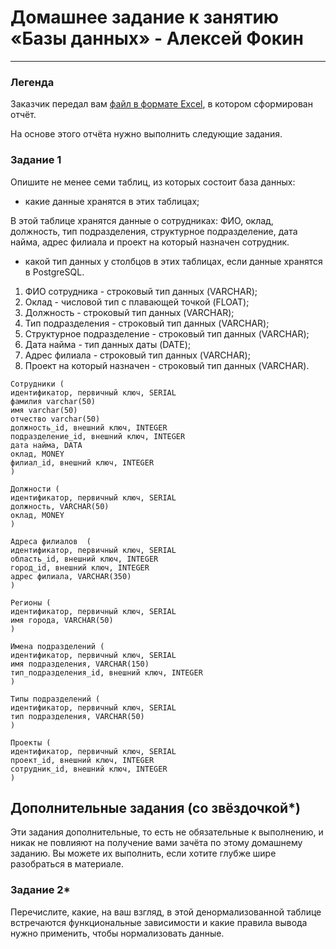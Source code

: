 # Домашнее задание к занятию «Базы данных» - Алексей Фокин

---
### Легенда

Заказчик передал вам [файл в формате Excel](https://github.com/netology-code/sdb-homeworks/blob/main/resources/hw-12-1.xlsx), в котором сформирован отчёт. 

На основе этого отчёта нужно выполнить следующие задания.

### Задание 1

Опишите не менее семи таблиц, из которых состоит база данных:

- какие данные хранятся в этих таблицах;

В этой таблице хранятся данные о сотрудниках: ФИО, оклад, должность, тип подразделения, структурное подразделение, дата найма, адрес филиала и проект на который назначен сотрудник.

- какой тип данных у столбцов в этих таблицах, если данные хранятся в PostgreSQL.

1. ФИО сотрудника - строковый тип данных (VARCHAR);
2. Оклад - числовой тип с плавающей точкой (FLOAT);
3. Должность - строковый тип данных (VARCHAR);
4. Тип подразделения - строковый тип данных (VARCHAR);
5. Структурное подразделение - строковый тип данных (VARCHAR);
6. Дата найма - тип данных даты (DATE);
7. Адрес филиала - строковый тип данных (VARCHAR);
8. Проект на который назначен - строковый тип данных (VARCHAR).


```
Сотрудники (
идентификатор, первичный ключ, SERIAL
фамилия varchar(50)
имя varchar(50)
отчество varchar(50)
должность_id, внешний ключ, INTEGER
подразделение_id, внешний ключ, INTEGER
дата найма, DATA
оклад, MONEY
филиал_id, внешний ключ, INTEGER
)
```
```
Должности (
идентификатор, первичный ключ, SERIAL
должность, VARCHAR(50)
оклад, MONEY
)
```
```
Адреса филиалов  (
идентификатор, первичный ключ, SERIAL
область_id, внешний ключ, INTEGER
город_id, внешний ключ, INTEGER
адрес филиала, VARCHAR(350)
)
```
```
Регионы (
идентификатор, первичный ключ, SERIAL
имя города, VARCHAR(50)
)
```
```
Имена подразделений (
идентификатор, первичный ключ, SERIAL
имя подразделения, VARCHAR(150)
тип_подразделения_id, внешний ключ, INTEGER
)
```
```
Типы подразделений (
идентификатор, первичный ключ, SERIAL
тип подразделения, VARCHAR(50)
)
```
```
Проекты (
идентификатор, первичный ключ, SERIAL
проект_id, внешний ключ, INTEGER
сотрудник_id, внешний ключ, INTEGER
)
```

## Дополнительные задания (со звёздочкой*)
Эти задания дополнительные, то есть не обязательные к выполнению, и никак не повлияют на получение вами зачёта по этому домашнему заданию. Вы можете их выполнить, если хотите глубже шире разобраться в материале.


### Задание 2*

Перечислите, какие, на ваш взгляд, в этой денормализованной таблице встречаются функциональные зависимости и какие правила вывода нужно применить, чтобы нормализовать данные.
